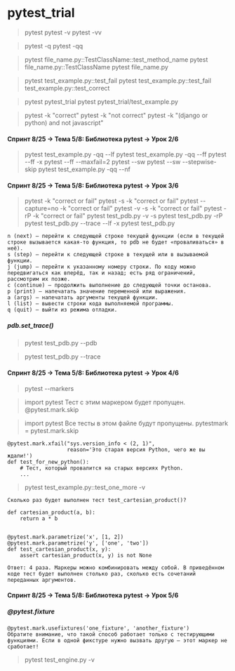# pytest_trial

> pytest
> pytest -v
> pytest -vv

> pytest -q
> pytest -qq

> pytest file_name.py::TestClassName::test_method_name
> pytest file_name.py::TestClassName
> pytest file_name.py

> pytest test_example.py::test_fail
> pytest test_example.py::test_fail test_example.py::test_correct

> pytest pytest_trial
> pytest pytest_trial/test_example.py

> pytest -k "correct"
> pytest -k "not correct"
> pytest -k "(django or python) and not javascript"

#### Спринт 8/25 → Тема 5/8: Библиотека pytest → Урок 2/6

> pytest test_example.py -qq --lf
> pytest test_example.py -qq --ff
> pytest --ff -x
> pytest --ff --maxfail=2
> pytest --sw
> pytest --sw --stepwise-skip
> pytest test_example.py -qq --nf

#### Спринт 8/25 → Тема 5/8: Библиотека pytest → Урок 3/6

> pytest -k "correct or fail"
> pytest -s -k "correct or fail"
> pytest --capture=no -k "correct or fail"
> pytest -v -s -k "correct or fail"
> pytest -rP -k "correct or fail"
> pytest test_pdb.py -v -s
> pytest test_pdb.py -rP
> pytest test_pdb.py --trace --lf -x
> pytest test_pdb.py

```
n (next) — перейти к следующей строке текущей функции (если в текущей строке вызывается какая-то функция, то pdb не будет «проваливаться» в неё).
s (step) — перейти к следующей строке в текущей или в вызываемой функции.
j (jump) — перейти к указанному номеру строки. По коду можно передвигаться как вперёд, так и назад; есть ряд ограничений, рассмотрим их позже.
c (continue) — продолжить выполнение до следующей точки останова.
p (print) — напечатать значение переменной или выражения.
a (args) — напечатать аргументы текущей функции.
l (list) — вывести строки кода выполняемой программы.
q (quit) — выйти из режима отладки.
```

 ##### pdb.set_trace()
> pytest test_pdb.py --pdb

> pytest test_pdb.py --trace

#### Спринт 8/25 → Тема 5/8: Библиотека pytest → Урок 4/6

> pytest --markers

> import pytest
> Тест с этим маркером будет пропущен.
> @pytest.mark.skip

> import pytest
> Все тесты в этом файле будут пропущены.
> pytestmark = pytest.mark.skip

```
@pytest.mark.xfail("sys.version_info < (2, 1)", 
                   reason='Это старая версия Python, чего же вы ждали!')
def test_for_new_python():
    # Тест, который провалится на старых версиях Python.
    ... 
```
> pytest test_example.py::test_one_more -v

```
Сколько раз будет выполнен тест test_cartesian_product()?

def cartesian_product(a, b):
    return a * b


@pytest.mark.parametrize('x', [1, 2])
@pytest.mark.parametrize('y', ['one', 'two'])
def test_cartesian_product(x, y):
    assert cartesian_product(x, y) is not None 

Ответ: 4 раза. Маркеры можно комбинировать между собой. В приведённом коде тест будет выполнен столько раз, сколько есть сочетаний переданных аргументов.
```

#### Спринт 8/25 → Тема 5/8: Библиотека pytest → Урок 5/6
##### @pytest.fixture

```
@pytest.mark.usefixtures('one_fixture', 'another_fixture')
Обратите внимание, что такой способ работает только с тестирующими функциями. Если в одной фикстуре нужно вызвать другую — этот маркер не сработает!
```

> pytest test_engine.py -v

